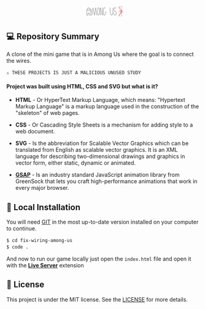<h1 align="center">
    <img src="./images/logo-repo-among.png" alt="Among Us Clone Game by Jhony Walker" width="20%" />
</h1>

## 💻 Repository Summary

A clone of the mini game that is in Among Us where the goal is to connect the wires.

```text
⚠ THESE PROJECTS IS JUST A MALICIOUS UNUSED STUDY
```

#### Project was built using **HTML**, **CSS** and **SVG** but what is it?

- **HTML** - Or HyperText Markup Language, which means: "Hypertext Markup Language" is a markup language used in the construction of the "skeleton" of web pages.

- **CSS** - Or Cascading Style Sheets is a mechanism for adding style to a web document.

- **SVG** - Is the abbreviation for Scalable Vector Graphics which can be translated from English as scalable vector graphics. It is an XML language for describing two-dimensional drawings and graphics in vector form, either static, dynamic or animated.

- **[GSAP](https://cdnjs.com/libraries/gsap)** - Is an industry standard JavaScript animation library from GreenSock that lets you craft high-performance animations that work in every major browser.


## 🔨 Local Installation

You will need [GIT](https://git-scm.com/) in the most up-to-date version installed on your computer to continue.

```bash
$ cd fix-wiring-among-us
$ code .
```

And now to run our game locally just open the `index.html` file and open it with the **[Live Server](https://marketplace.visualstudio.com/items?itemName=ritwickdey.LiveServer)** extension

## 📖 License

This project is under the MIT license. See the [LICENSE](LICENSE.md) for more details.

